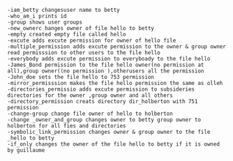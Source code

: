 
    -iam_betty changesuser name to betty
    -who_am_i prints id
    -group shows user groups
    -new_ownerc hanges owner of file hello to betty
    -empty created empty file called hello
    -excute adds excute permission for owner of hello file
    -multiple_permission adds excute permission to the owner & group owner read permisssion to other users to the file hello
    -everybody adds excute permission to everyboady to the file hello
    -James_Bond permission to the file hello owner(no permission at all),group owner((no permission ),otherusers all the permission
    -John_doe sets the file hello to 753 permission
    -mirror_permisssion makes the file hello permission the same as olleh
    -directories_permissio adds excute permission to subsideries directories for the owner ,group owner and all others
    -directory_permission creats directory dir_holberton with 751 permission
    -change-group change file owner of hello to holberton
    -change _owner_and_group changes owner to betty group owner to holberton for all fies and directories
    -symbolic_link_permission changes owner & group owner to the file _hello to betty
    -if_only changes the owner of the file hello to betty if it is owned by guillaume

